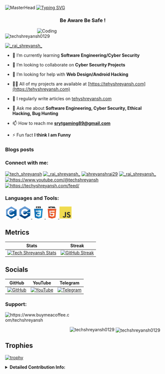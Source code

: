 ![MasterHead](https://github.com/techshreyansh0129/Organic-Safelink/blob/main/assests/banner.png)
<a href="https://git.io/typing-svg"><img src="https://readme-typing-svg.demolab.com?font=Fira+Code&pause=1000&center=true&vCenter=true&width=435&lines=Hi+%F0%9F%91%8B%2C+I'm+Tech+Shreyansh" alt="Typing SVG" /></a>
<h3 align="center">Be Aware Be Safe !</h3>
<img align="right" alt="Coding" width="400" src="https://media.tenor.com/rePDfDWO3XoAAAAd/hacking.gif">
<p align="left"> <img src="https://komarev.com/ghpvc/?username=techshreyansh0129&label=Profile%20views&color=0e75b6&style=flat" alt="techshreyansh0129" /> </p>

<p align="left"> <a href="https://twitter.com/_rai_shreyansh_" target="blank"><img src="https://img.shields.io/twitter/follow/_rai_shreyansh_?logo=twitter&style=for-the-badge" alt="_rai_shreyansh_" /></a> </p>

- 🌱 I’m currently learning **Software Engineering/Cyber Security**

- 👯 I’m looking to collaborate on **Cyber Security Projects**

- 🤝 I’m looking for help with **Web Design/Android Hacking**

- 👨‍💻 All of my projects are available at [https://tehyshreyansh.com](https://tehyshreyansh.com)

- 📝 I regularly write articles on [tehyshreyansh.com](tehyshreyansh.com)

- 💬 Ask me about **Software Engineering, Cyber Security, Ethical Hacking, Bug Hunting**

- 📫 How to reach me **srytgaming89@gmail.com**

- ⚡ Fun fact **I think I am Funny**

### Blogs posts
<!-- BLOG-POST-LIST:START -->
<!-- BLOG-POST-LIST:END -->

<h3 align="left">Connect with me:</h3>
<p align="left">
<a href="https://codepen.io/tech_shreyansh" target="blank"><img align="center" src="https://raw.githubusercontent.com/rahuldkjain/github-profile-readme-generator/master/src/images/icons/Social/codepen.svg" alt="tech_shreyansh" height="30" width="40" /></a>
<a href="https://twitter.com/_rai_shreyansh_" target="blank"><img align="center" src="https://raw.githubusercontent.com/rahuldkjain/github-profile-readme-generator/master/src/images/icons/Social/twitter.svg" alt="_rai_shreyansh_" height="30" width="40" /></a>
<a href="https://fb.com/shreyanshrai29" target="blank"><img align="center" src="https://raw.githubusercontent.com/rahuldkjain/github-profile-readme-generator/master/src/images/icons/Social/facebook.svg" alt="shreyanshrai29" height="30" width="40" /></a>
<a href="https://instagram.com/_rai_shreyansh_" target="blank"><img align="center" src="https://raw.githubusercontent.com/rahuldkjain/github-profile-readme-generator/master/src/images/icons/Social/instagram.svg" alt="_rai_shreyansh_" height="30" width="40" /></a>
<a href="https://www.youtube.com/c/https://www.youtube.com/@techshreyansh" target="blank"><img align="center" src="https://raw.githubusercontent.com/rahuldkjain/github-profile-readme-generator/master/src/images/icons/Social/youtube.svg" alt="https://www.youtube.com/@techshreyansh" height="30" width="40" /></a>
<a href="/https://techyshreyansh.com/feed/" target="blank"><img align="center" src="https://raw.githubusercontent.com/rahuldkjain/github-profile-readme-generator/master/src/images/icons/Social/rss.svg" alt="https://techyshreyansh.com/feed/" height="30" width="40" /></a>
</p>

<h3 align="left">Languages and Tools:</h3>
<p align="left"> <a href="https://www.cprogramming.com/" target="_blank" rel="noreferrer"> <img src="https://raw.githubusercontent.com/devicons/devicon/master/icons/c/c-original.svg" alt="c" width="40" height="40"/> </a> <a href="https://www.w3schools.com/cpp/" target="_blank" rel="noreferrer"> <img src="https://raw.githubusercontent.com/devicons/devicon/master/icons/cplusplus/cplusplus-original.svg" alt="cplusplus" width="40" height="40"/> </a> <a href="https://www.w3schools.com/css/" target="_blank" rel="noreferrer"> <img src="https://raw.githubusercontent.com/devicons/devicon/master/icons/css3/css3-original-wordmark.svg" alt="css3" width="40" height="40"/> </a> <a href="https://www.w3.org/html/" target="_blank" rel="noreferrer"> <img src="https://raw.githubusercontent.com/devicons/devicon/master/icons/html5/html5-original-wordmark.svg" alt="html5" width="40" height="40"/> </a> <a href="https://developer.mozilla.org/en-US/docs/Web/JavaScript" target="_blank" rel="noreferrer"> <img src="https://raw.githubusercontent.com/devicons/devicon/master/icons/javascript/javascript-original.svg" alt="javascript" width="40" height="40"/> </a> </p>

## Metrics
| Stats | Streak |
|--------|--------|
| [![Tech Shreyansh Stats](https://github-readme-stats.vercel.app/api?username=techyshreyansh&show_icons=true&theme=transparent&hide_border=true)](https://github.com/anuraghazra/github-readme-stats) | [![GitHub Streak](https://streak-stats.demolab.com?user=techyshreyansh&theme=dracula&currStreakLabel=437C85&sideLabels=437C85&ring=007BEB&fire=007BEB&sideNums=007BEB&background=FFFFFF00&dates=437C85&hide_border=true)](https://git.io/streak-stats) |

## Socials
| GitHub | YouTube | Telegram |
|--------|---------|----------|
| [![](https://img.shields.io/badge/Tech-Shreyansh-brightgreen?style=for-the-badge&logo=github "GitHub")](https://github.com/techyshreyansh) | [![](https://img.shields.io/badge/YouTube-TechShreyansh-red?style=for-the-badge&logo=youtube "YouTube")](https://www.youtube.com/channel/UCyNsaNVaC4OzPIO9dnO5lzg) | [![](https://img.shields.io/badge/Telegram-black?style=for-the-badge&logo=Telegram "Telegram")](https://telegram.me/Tech_Shreyansh2) |

<h3 align="left">Support:</h3>
<p><a href="https://www.buymeacoffee.com/https://www.buymeacoffee.com/techshreyansh"> <img align="left" src="https://cdn.buymeacoffee.com/buttons/v2/default-yellow.png" height="50" width="210" alt="https://www.buymeacoffee.com/techshreyansh" /></a></p><br><br>

<p><img align="left" src="https://github-readme-stats.vercel.app/api/top-langs?username=techshreyansh0129&show_icons=true&locale=en&layout=compact" alt="techshreyansh0129" /></p>

<p>&nbsp;<img align="center" src="https://github-readme-stats.vercel.app/api?username=techshreyansh0129&show_icons=true&locale=en" alt="techshreyansh0129" /></p>

## Trophies
[![trophy](https://github-profile-trophy.vercel.app/?username=techyshreyansh&no-bg=true&no-frame=true)](https://github.com/ryo-ma/github-profile-trophy)

<details>
    <summary><b>Detailed Contribution Info:</b></summary>
<tr>
  <td>
    <img src="#" alt="Metrics" width="100%">
  </td>
</tr>
</details>

